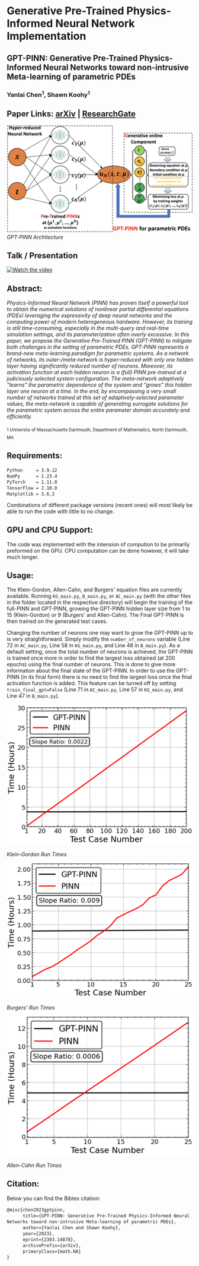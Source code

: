 # Generative Pre-Trained Physics-Informed Neural Network Implementation

## GPT-PINN: Generative Pre-Trained Physics-Informed Neural Networks toward non-intrusive Meta-learning of parametric PDEs

### Yanlai Chen<sup>1</sup>, Shawn Koohy<sup>1</sup>

## Paper Links: [arXiv](https://arxiv.org/abs/2303.14878) | [ResearchGate](https://www.researchgate.net/publication/369556903_GPT-PINN_Generative_Pre-Trained_Physics-Informed_Neural_Networks_toward_non-intrusive_Meta-learning_of_parametric_PDEs)

![Image 1](fig/GPT-PINN.png)
*GPT-PINN Architecture*

## Talk / Presentation
[![Watch the video](https://i.imgur.com/TzP69Dq.jpeg)](https://www.youtube.com/watch?v=KWaWH7xeVEg&t=1962s)

## Abstract: 
<em>Physics-Informed Neural Network (PINN) has proven itself a powerful tool to obtain the numerical solutions of nonlinear partial differential equations (PDEs) leveraging the expressivity of deep neural networks and the computing power of modern heterogeneous hardware. However, its training is still time-consuming, especially in the multi-query and real-time simulation settings, and its parameterization often overly excessive. In this paper, we propose the Generative Pre-Trained PINN (GPT-PINN) to mitigate both challenges in the setting of parametric PDEs. GPT-PINN represents a brand-new meta-learning paradigm for parametric systems. As a network of networks, its outer-/meta-network is hyper-reduced with only one hidden layer having significantly reduced number of neurons. Moreover, its activation function at each hidden neuron is a (full) PINN pre-trained at a judiciously selected system configuration. The meta-network adaptively “learns” the parametric dependence of the system and “grows” this hidden layer one neuron at a time. In the end, by encompassing a very small number of networks trained at this set of adaptively-selected parameter values, the meta-network is capable of generating surrogate solutions for the parametric system across the entire parameter domain accurately and efficiently.</em>

</sub></sub><sub>1</sup> University of Massachusetts Dartmouth, Department of Mathematics, North Dartmouth, MA</sub></sub><br>

## Requirements:
```
Python     = 3.9.12
NumPy      = 1.23.4
PyTorch    = 1.11.0
TensorFlow = 2.10.0
Matplotlib = 3.6.2
```
Combinations of different package versions (recent ones) will most likely be able to run the code with little to no change.  

## GPU and CPU Support:
The code was implemented with the intension of compution to be primarily preformed on the GPU. CPU computation can be done however, it will take much longer. 

## Usage:
The Klein-Gordon, Allen-Cahn, and Burgers' equation files are currently available. Running `KG_main.py`, `B_main.py`, or `AC_main.py` (with the other files in the folder located in the respective directory) will begin the training of the full-PINN and GPT-PINN, growing the GPT-PINN hidden layer size from 1 to 15 (Klein-Gordon) or 9 (Burgers' and Allen-Cahn). The Final GPT-PINN is then trained on the generated test cases. 

Changing the number of neurons one may want to grow the GPT-PINN up to is very straightforward. Simply modify the `number_of_neurons` variable (Line 72 in `AC_main.py`, Line 58 in `KG_main.py`, and Line 48 in `B_main.py`). As a default setting, once the total number of neurons is achieved, the GPT-PINN is trained once more in order to find the largest loss obtained (at 200 epochs) using the final number of neurons. This is done to give more information  about the final state of the GPT-PINN. In order to use the GPT-PINN (in its final form) there is no need to find the largest loss once the final activation function is added. This feature can be turned off by setting `train_final_gpt=False` (Line 71 in `AC_main.py`, Line 57 in `KG_main.py`, and Line 47 in `B_main.py`).

![Image 2](fig/KG_t1.png)

*Klein-Gordon Run Times*

![Image 2](fig/B_t1.png)

*Burgers' Run Times*

![Image 2](fig/AC_t1.png)

*Allen-Cahn Run Times*

## Citation:
Below you can find the Bibtex citation:
```
@misc{chen2023gptpinn,
      title={GPT-PINN: Generative Pre-Trained Physics-Informed Neural Networks toward non-intrusive Meta-learning of parametric PDEs}, 
      author={Yanlai Chen and Shawn Koohy},
      year={2023},
      eprint={2303.14878},
      archivePrefix={arXiv},
      primaryClass={math.NA}
}
```
